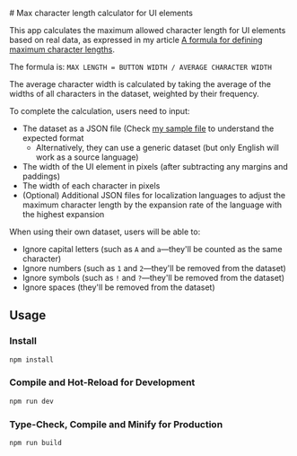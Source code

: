 # Max character length calculator for UI elements

This app calculates the maximum allowed character length for UI elements based on real data, as expressed in my article [A formula for defining maximum character lengths](https://uxcontent.com/a-formula-for-defining-maximum-character-lengths/).

The formula is: `MAX LENGTH = BUTTON WIDTH / AVERAGE CHARACTER WIDTH`

The average character width is calculated by taking the average of the widths of all characters in the dataset, weighted by their frequency.

To complete the calculation, users need to input:

- The dataset as a JSON file (Check [my sample file](https://raw.githubusercontent.com/steroman/max-char-length-calculator/refs/heads/main/src/assets/sample-files/en-us.json) to understand the expected format
    - Alternatively, they can use a generic dataset (but only English will work as a source language)
- The width of the UI element in pixels (after subtracting any margins and paddings)
- The width of each character in pixels
- (Optional) Additional JSON files for localization languages to adjust the maximum character length by the expansion rate of the language with the highest expansion 

When using their own dataset, users will be able to:

- Ignore capital letters (such as `A` and `a`—they'll be counted as the same character)
- Ignore numbers (such as `1` and `2`—they'll be removed from the dataset)
- Ignore symbols (such as `!` and `?`—they'll be removed from the dataset)
- Ignore spaces (they'll be removed from the dataset)

## Usage

### Install

```sh
npm install
```

### Compile and Hot-Reload for Development

```sh
npm run dev
```

### Type-Check, Compile and Minify for Production

```sh
npm run build
```